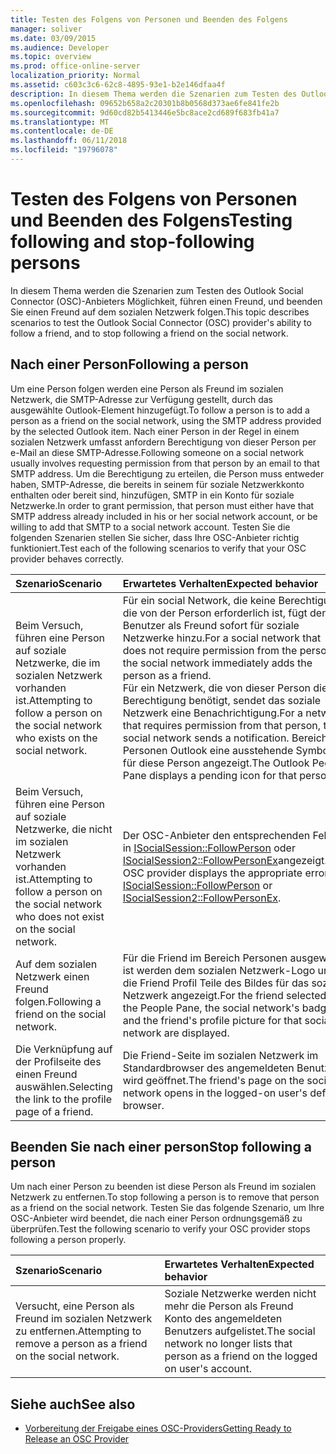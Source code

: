 ```yaml
---
title: Testen des Folgens von Personen und Beenden des Folgens
manager: soliver
ms.date: 03/09/2015
ms.audience: Developer
ms.topic: overview
ms.prod: office-online-server
localization_priority: Normal
ms.assetid: c603c3c6-62c8-4895-93e1-b2e146dfaa4f
description: In diesem Thema werden die Szenarien zum Testen des Outlook Social Connector (OSC)-Anbieters Möglichkeit, führen einen Freund, und beenden Sie einen Freund auf dem sozialen Netzwerk folgen.
ms.openlocfilehash: 09652b658a2c20301b8b0568d373ae6fe841fe2b
ms.sourcegitcommit: 9d60cd82b5413446e5bc8ace2cd689f683fb41a7
ms.translationtype: MT
ms.contentlocale: de-DE
ms.lasthandoff: 06/11/2018
ms.locfileid: "19796078"
---
```

# <a name="testing-following-and-stop-following-persons"></a><span data-ttu-id="1d234-103">Testen des Folgens von Personen und Beenden des Folgens</span><span class="sxs-lookup"><span data-stu-id="1d234-103">Testing following and stop-following persons</span></span>

<span data-ttu-id="1d234-104">In diesem Thema werden die Szenarien zum Testen des Outlook Social Connector (OSC)-Anbieters Möglichkeit, führen einen Freund, und beenden Sie einen Freund auf dem sozialen Netzwerk folgen.</span><span class="sxs-lookup"><span data-stu-id="1d234-104">This topic describes scenarios to test the Outlook Social Connector (OSC) provider's ability to follow a friend, and to stop following a friend on the social network.</span></span>
  
## <a name="following-a-person"></a><span data-ttu-id="1d234-105">Nach einer Person</span><span class="sxs-lookup"><span data-stu-id="1d234-105">Following a person</span></span>

<span data-ttu-id="1d234-106">Um eine Person folgen werden eine Person als Freund im sozialen Netzwerk, die SMTP-Adresse zur Verfügung gestellt, durch das ausgewählte Outlook-Element hinzugefügt.</span><span class="sxs-lookup"><span data-stu-id="1d234-106">To follow a person is to add a person as a friend on the social network, using the SMTP address provided by the selected Outlook item.</span></span> <span data-ttu-id="1d234-107">Nach einer Person in der Regel in einem sozialen Netzwerk umfasst anfordern Berechtigung von dieser Person per e-Mail an diese SMTP-Adresse.</span><span class="sxs-lookup"><span data-stu-id="1d234-107">Following someone on a social network usually involves requesting permission from that person by an email to that SMTP address.</span></span> <span data-ttu-id="1d234-108">Um die Berechtigung zu erteilen, die Person muss entweder haben, SMTP-Adresse, die bereits in seinem für soziale Netzwerkkonto enthalten oder bereit sind, hinzufügen, SMTP in ein Konto für soziale Netzwerke.</span><span class="sxs-lookup"><span data-stu-id="1d234-108">In order to grant permission, that person must either have that SMTP address already included in his or her social network account, or be willing to add that SMTP to a social network account.</span></span> <span data-ttu-id="1d234-109">Testen Sie die folgenden Szenarien stellen Sie sicher, dass Ihre OSC-Anbieter richtig funktioniert.</span><span class="sxs-lookup"><span data-stu-id="1d234-109">Test each of the following scenarios to verify that your OSC provider behaves correctly.</span></span>
  
|<span data-ttu-id="1d234-110">**Szenario**</span><span class="sxs-lookup"><span data-stu-id="1d234-110">**Scenario**</span></span>|<span data-ttu-id="1d234-111">**Erwartetes Verhalten**</span><span class="sxs-lookup"><span data-stu-id="1d234-111">**Expected behavior**</span></span>|
|:-----|:-----|
|<span data-ttu-id="1d234-112">Beim Versuch, führen eine Person auf soziale Netzwerke, die im sozialen Netzwerk vorhanden ist.</span><span class="sxs-lookup"><span data-stu-id="1d234-112">Attempting to follow a person on the social network who exists on the social network.</span></span>  <br/> |<span data-ttu-id="1d234-113">Für ein social Network, die keine Berechtigung, die von der Person erforderlich ist, fügt den Benutzer als Freund sofort für soziale Netzwerke hinzu.</span><span class="sxs-lookup"><span data-stu-id="1d234-113">For a social network that does not require permission from the person, the social network immediately adds the person as a friend.</span></span>  <br/> <span data-ttu-id="1d234-114">Für ein Netzwerk, die von dieser Person die Berechtigung benötigt, sendet das soziale Netzwerk eine Benachrichtigung.</span><span class="sxs-lookup"><span data-stu-id="1d234-114">For a network that requires permission from that person, the social network sends a notification.</span></span> <span data-ttu-id="1d234-115">Bereich Personen Outlook eine ausstehende Symbol für diese Person angezeigt.</span><span class="sxs-lookup"><span data-stu-id="1d234-115">The Outlook People Pane displays a pending icon for that person.</span></span>  <br/> |
|<span data-ttu-id="1d234-116">Beim Versuch, führen eine Person auf soziale Netzwerke, die nicht im sozialen Netzwerk vorhanden ist.</span><span class="sxs-lookup"><span data-stu-id="1d234-116">Attempting to follow a person on the social network who does not exist on the social network.</span></span>  <br/> |<span data-ttu-id="1d234-117">Der OSC-Anbieter den entsprechenden Fehler in [ISocialSession::FollowPerson](isocialsession-followperson.md) oder [ISocialSession2::FollowPersonEx](isocialsession2-followpersonex.md)angezeigt.</span><span class="sxs-lookup"><span data-stu-id="1d234-117">The OSC provider displays the appropriate error in [ISocialSession::FollowPerson](isocialsession-followperson.md) or [ISocialSession2::FollowPersonEx](isocialsession2-followpersonex.md).</span></span>  <br/> |
|<span data-ttu-id="1d234-118">Auf dem sozialen Netzwerk einen Freund folgen.</span><span class="sxs-lookup"><span data-stu-id="1d234-118">Following a friend on the social network.</span></span>  <br/> |<span data-ttu-id="1d234-119">Für die Friend im Bereich Personen ausgewählt ist werden dem sozialen Netzwerk-Logo und die Friend Profil Teile des Bildes für das soziale Netzwerk angezeigt.</span><span class="sxs-lookup"><span data-stu-id="1d234-119">For the friend selected in the People Pane, the social network's badge and the friend's profile picture for that social network are displayed.</span></span>  <br/> |
|<span data-ttu-id="1d234-120">Die Verknüpfung auf der Profilseite des einen Freund auswählen.</span><span class="sxs-lookup"><span data-stu-id="1d234-120">Selecting the link to the profile page of a friend.</span></span>  <br/> |<span data-ttu-id="1d234-121">Die Friend-Seite im sozialen Netzwerk im Standardbrowser des angemeldeten Benutzers wird geöffnet.</span><span class="sxs-lookup"><span data-stu-id="1d234-121">The friend's page on the social network opens in the logged-on user's default browser.</span></span>  <br/> |
   
## <a name="stop-following-a-person"></a><span data-ttu-id="1d234-122">Beenden Sie nach einer person</span><span class="sxs-lookup"><span data-stu-id="1d234-122">Stop following a person</span></span>

<span data-ttu-id="1d234-123">Um nach einer Person zu beenden ist diese Person als Freund im sozialen Netzwerk zu entfernen.</span><span class="sxs-lookup"><span data-stu-id="1d234-123">To stop following a person is to remove that person as a friend on the social network.</span></span> <span data-ttu-id="1d234-124">Testen Sie das folgende Szenario, um Ihre OSC-Anbieter wird beendet, die nach einer Person ordnungsgemäß zu überprüfen.</span><span class="sxs-lookup"><span data-stu-id="1d234-124">Test the following scenario to verify your OSC provider stops following a person properly.</span></span>
  
|<span data-ttu-id="1d234-125">**Szenario**</span><span class="sxs-lookup"><span data-stu-id="1d234-125">**Scenario**</span></span>|<span data-ttu-id="1d234-126">**Erwartetes Verhalten**</span><span class="sxs-lookup"><span data-stu-id="1d234-126">**Expected behavior**</span></span>|
|:-----|:-----|
|<span data-ttu-id="1d234-127">Versucht, eine Person als Freund im sozialen Netzwerk zu entfernen.</span><span class="sxs-lookup"><span data-stu-id="1d234-127">Attempting to remove a person as a friend on the social network.</span></span>  <br/> |<span data-ttu-id="1d234-128">Soziale Netzwerke werden nicht mehr die Person als Freund Konto des angemeldeten Benutzers aufgelistet.</span><span class="sxs-lookup"><span data-stu-id="1d234-128">The social network no longer lists that person as a friend on the logged on user's account.</span></span>  <br/> |
   
## <a name="see-also"></a><span data-ttu-id="1d234-129">Siehe auch</span><span class="sxs-lookup"><span data-stu-id="1d234-129">See also</span></span>

- [<span data-ttu-id="1d234-130">Vorbereitung der Freigabe eines OSC-Providers</span><span class="sxs-lookup"><span data-stu-id="1d234-130">Getting Ready to Release an OSC Provider</span></span>](getting-ready-to-release-an-osc-provider.md)

